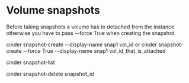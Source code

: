 # Volume snapshots

Before taking snapshots a volume has to detached from the instance otherwise you have to pass --force True when creating the snapshot.

cinder snapshot-create --display-name snap1 vol_id
  or
cinder snapshot-create --force True --display-name snap1 vol_id_that_is_attached

cinder snapshot-list

cinder snapshot-delete snapshot_id



